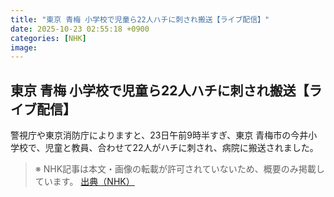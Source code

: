 ```yaml
---
title: "東京 青梅 小学校で児童ら22人ハチに刺され搬送【ライブ配信】"
date: 2025-10-23 02:55:18 +0900
categories: [NHK]
image: 
---
```

## 東京 青梅 小学校で児童ら22人ハチに刺され搬送【ライブ配信】

警視庁や東京消防庁によりますと、23日午前9時半すぎ、東京 青梅市の今井小学校で、児童と教員、合わせて22人がハチに刺され、病院に搬送されました。

> ※ NHK記事は本文・画像の転載が許可されていないため、概要のみ掲載しています。
[出典（NHK）](http://www3.nhk.or.jp/news/html/20251023/k10014956811000.html)
